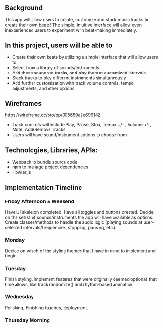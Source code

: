 ## Background

This app will allow users to create, customize and stack music tracks to create their own beats! The simple, intuitive interface will allow even inexperienced users to experiment with beat-making immediately.


## In this project, users will be able to

- Create their own beats by utilizing a simple interface that will allow users to
- Select from a library of sounds/instruments
- Add these sounds to tracks, and play them at customized intervals
- Stack tracks to play different instruments simultaneously
- Add further customization with track volume controls, tempo adjustments, and other options


## Wireframes

https://wireframe.cc/pro/pp/005659a2e699142



- Track controls will include Play, Pause, Stop, Tempo +/- , Volume +/-, Mute, Add/Remove Tracks
- Users will have sound/instrument options to choose from


## Technologies, Libraries, APIs:

- Webpack to bundle source code
- npm to manage project dependencies
- Howler.js



## Implementation Timeline


### Friday Afternoon & Weekend
Have UI skeleton completed. Have all toggles and buttons created. Decide on the set(s) of sounds/instruments the app will have available as options. Create classes/methods to handle the audio logic (playing sounds at user-selected intervals/frequencies, stopping, pausing, etc.).

### Monday
Decide on which of the styling themes that I have in mind to implement and begin. 

### Tuesday
Finish styling. Implement features that were originally deemed optional, that time allows, like track randomize() and rhythm-based animation.

### Wednesday
Polishing, Finishing touches, deployment.

### Thursday Morning





